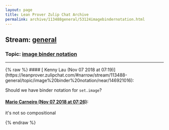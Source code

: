```yaml
---
layout: page
title: Lean Prover Zulip Chat Archive 
permalink: archive/113488general/53124imagebindernotation.html
---
```


## Stream: [general](https://leanprover-community.github.io/archive/113488general/index.html)
### Topic: [image binder notation](https://leanprover-community.github.io/archive/113488general/53124imagebindernotation.html)

---

<base href="https://leanprover.zulipchat.com">
{% raw %}
#### [ Kenny Lau (Nov 07 2018 at 07:19)](https://leanprover.zulipchat.com/#narrow/stream/113488-general/topic/image%20binder%20notation/near/146921016):
<p>Should we have binder notation for <code>set.image</code>?</p>

#### [ Mario Carneiro (Nov 07 2018 at 07:26)](https://leanprover.zulipchat.com/#narrow/stream/113488-general/topic/image%20binder%20notation/near/146921252):
<p>it's not so compositional</p>


{% endraw %}
